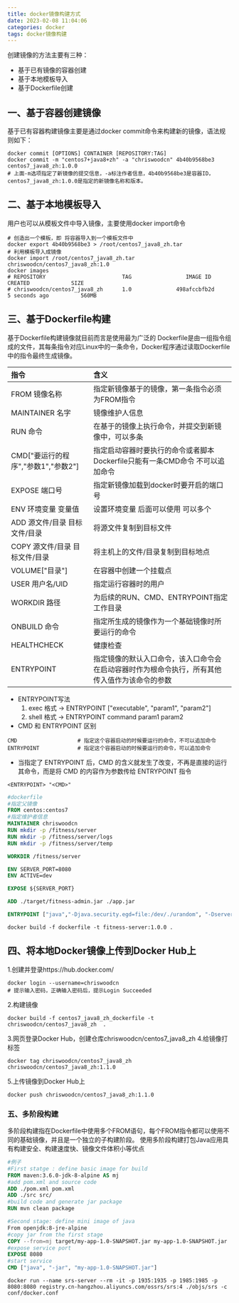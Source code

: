 ```yaml
---
title: docker镜像构建方式 
date: 2023-02-08 11:04:06
categories: docker
tags: docker镜像构建
---
```

创建镜像的方法主要有三种：

- 基于已有镜像的容器创建
- 基于本地模板导入
- 基于Dockerfile创建

## 一、基于容器创建镜像

基于已有容器构建镜像主要是通过docker commit命令来构建新的镜像，语法规则如下：

~~~shell
docker commit [OPTIONS] CONTAINER [REPOSITORY:TAG]
docker commit -m "centos7+java8+zh" -a "chriswoodcn" 4b40b9568be3 centos7_java8_zh:1.0.0
# 上面-m选项指定了新镜像的提交信息，-a标注作者信息，4b40b9568be3是容器ID，centos7_java8_zh:1.0.0是指定的新镜像名称和版本。
~~~

## 二、基于本地模板导入

用户也可以从模板文件中导入镜像，主要使用docker import命令

~~~shell
# 创造出一个模板，即 将容器导入到一个模板文件中
docker export 4b40b9568be3 > /root/centos7_java8_zh.tar
# 利用模板导入成镜像
docker import /root/centos7_java8_zh.tar chriswoodcn/centos7_java8_zh:1.0
docker images
# REPOSITORY                        TAG                 IMAGE ID            CREATED             SIZE
# chriswoodcn/centos7_java8_zh      1.0              498afccbfb2d        5 seconds ago          560MB
~~~

## 三、基于Dockerfile构建

基于Dockerfile构建镜像就目前而言是使用最为广泛的 Dockerfile是由一组指令组成的文件，其每条指令对应Linux中的一条命令，Docker程序通过读取Dockerfile中的指令最终生成镜像。

| 指令 | 含义 |
| :----- | :----- |
| FROM 镜像名称 | 指定新镜像基于的镜像，第一条指令必须为FROM指令 |
| MAINTAINER 名字 | 镜像维护人信息 |
| RUN 命令 | 在基于的镜像上执行命令，并提交到新镜像中，可以多条 |
| CMD["要运行的程序","参数1","参数2"] | 指定启动容器时要执行的命令或者脚本 Dockerfile只能有一条CMD命令 不可以追加命令|
| EXPOSE 端口号 | 指定新镜像加载到docker时要开启的端口号 |
| ENV 环境变量 变量值 | 设置环境变量 后面可以使用 可以多个 |
| ADD 源文件/目录 目标文件/目录 | 将源文件复制到目标文件 |
| COPY 源文件/目录 目标文件/目录 | 将主机上的文件/目录复制到目标地点 |
| VOLUME["目录"] | 在容器中创建一个挂载点 |
| USER 用户名/UID | 指定运行容器时的用户 |
| WORKDIR 路径 | 为后续的RUN、CMD、ENTRYPOINT指定工作目录 |
| ONBUILD 命令 | 指定所生成的镜像作为一个基础镜像时所要运行的命令 |
| HEALTHCHECK | 健康检查 |
| ENTRYPOINT | 指定镜像的默认入口命令，该入口命令会在启动容器时作为根命令执行，所有其他传入值作为该命令的参数 |

- ENTRYPOINT写法
    1. exec 格式 -> ENTRYPOINT ["executable", "param1", "param2"]
    2. shell 格式 -> ENTRYPOINT command param1 param2
- CMD 和 ENTRYPOINT 区别

~~~shell
CMD                   # 指定这个容器启动的时候要运行的命令，不可以追加命令
ENTRYPOINT            # 指定这个容器启动的时候要运行的命令，可以追加命令
~~~

- 当指定了 ENTRYPOINT 后，CMD 的含义就发生了改变，不再是直接的运行其命令，而是将 CMD 的内容作为参数传给 ENTRYPOINT 指令

~~~shell
<ENTRYPOINT> "<CMD>"
~~~

~~~dockerfile
#dockerfile
#指定父镜像
FROM centos:centos7
#指定维护者信息
MAINTAINER chriswoodcn 
RUN mkdir -p /fitness/server
RUN mkdir -p /fitness/server/logs
RUN mkdir -p /fitness/server/temp

WORKDIR /fitness/server

ENV SERVER_PORT=8080
ENV ACTIVE=dev

EXPOSE ${SERVER_PORT}

ADD ./target/fitness-admin.jar ./app.jar

ENTRYPOINT ["java","-Djava.security.egd=file:/dev/./urandom", "-Dserver.port=${SERVER_PORT}","-jar","-Dspring.profiles.active=${ACTIVE}","-Dfile.encoding=UTF-8","app.jar"]
~~~

~~~shell
docker build -f dockerfile -t fitness-server:1.0.0 .
~~~

## 四、将本地Docker镜像上传到Docker Hub上

1.创建并登录https://hub.docker.com/

~~~shell
docker login --username=chriswoodcn
# 提示输入密码，正确输入密码后，提示Login Succeeded
~~~

2.构建镜像

~~~shell
docker build -f centos7_java8_zh_dockerfile -t chriswoodcn/centos7_java8_zh  .
~~~

3.网页登录Docker Hub，创建仓库chriswoodcn/centos7_java8_zh 4.给镜像打标签

~~~shell
docker tag chriswoodcn/centos7_java8_zh chriswoodcn/centos7_java8_zh:1.1.0
~~~

5.上传镜像到Docker Hub上

~~~shell
docker push chriswoodcn/centos7_java8_zh:1.1.0
~~~

### 五、多阶段构建

多阶段构建指在Dockerfile中使用多个FROM语句，每个FROM指令都可以使用不同的基础镜像，并且是一个独立的子构建阶段。 使用多阶段构建打包Java应用具有构建安全、构建速度快、镜像文件体积小等优点

~~~dockerfile
#例子
#First statge : define basic image for build
FROM maven:3.6.0-jdk-8-alpine AS mj
#add pom.xml and source code
ADD ./pom.xml pom.xml
ADD ./src src/
#build code and generate jar package
RUN mvn clean package

#Second stage: define mini image of java
From openjdk:8-jre-alpine
#copy jar from the first stage
COPY --from=mj target/my-app-1.0-SNAPSHOT.jar my-app-1.0-SNAPSHOT.jar
#expose service port
EXPOSE 8080
#start service
CMD ["java", "-jar", "my-app-1.0-SNAPSHOT.jar"]
~~~

~~~
docker run --name srs-server --rm -it -p 1935:1935 -p 1985:1985 -p 8080:8080 registry.cn-hangzhou.aliyuncs.com/ossrs/srs:4 ./objs/srs -c conf/docker.conf
~~~
